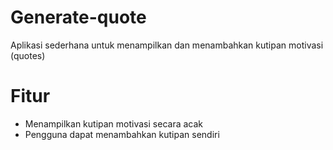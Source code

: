 # Generate-quote

Aplikasi sederhana untuk menampilkan dan menambahkan kutipan motivasi (quotes)

# Fitur

- Menampilkan kutipan motivasi secara acak
- Pengguna dapat menambahkan kutipan sendiri
